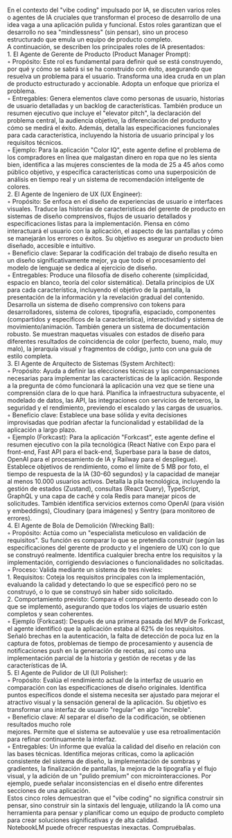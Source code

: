 En el contexto del "vibe coding" impulsado por IA, se discuten varios roles o agentes de IA cruciales que transforman el proceso de desarrollo de una idea vaga a una aplicación pulida y funcional. Estos roles garantizan que el desarrollo no sea "mindlessness" (sin pensar), sino un proceso estructurado que emula un equipo de producto completo.  
A continuación, se describen los principales roles de IA presentados:  
1\. El Agente de Gerente de Producto (Product Manager Prompt):  
    ◦ Propósito: Este rol es fundamental para definir qué se está construyendo, por qué y cómo se sabrá si se ha construido con éxito, asegurando que resuelva un problema para el usuario. Transforma una idea cruda en un plan de producto estructurado y accionable. Adopta un enfoque que prioriza el problema.  
    ◦ Entregables: Genera elementos clave como personas de usuario, historias de usuario detalladas y un backlog de características. También produce un resumen ejecutivo que incluye el "elevator pitch", la declaración del problema central, la audiencia objetivo, la diferenciación del producto y cómo se medirá el éxito. Además, detalla las especificaciones funcionales para cada característica, incluyendo la historia de usuario principal y los requisitos técnicos.  
    ◦ Ejemplo: Para la aplicación "Color IQ", este agente define el problema de los compradores en línea que malgastan dinero en ropa que no les sienta bien, identifica a las mujeres conscientes de la moda de 25 a 45 años como público objetivo, y especifica características como una superposición de análisis en tiempo real y un sistema de recomendación inteligente de colores.  
2\. El Agente de Ingeniero de UX (UX Engineer):  
    ◦ Propósito: Se enfoca en el diseño de experiencias de usuario e interfaces visuales. Traduce las historias de características del gerente de producto en sistemas de diseño comprensivos, flujos de usuario detallados y especificaciones listas para la implementación. Piensa en cómo interactuará el usuario con la aplicación, el aspecto de las pantallas y cómo se manejarán los errores o éxitos. Su objetivo es asegurar un producto bien diseñado, accesible e intuitivo.  
    ◦ Beneficio clave: Separar la codificación del trabajo de diseño resulta en un diseño significativamente mejor, ya que todo el procesamiento del modelo de lenguaje se dedica al ejercicio de diseño.  
    ◦ Entregables: Produce una filosofía de diseño coherente (simplicidad, espacio en blanco, teoría del color sistemática). Detalla principios de UX para cada característica, incluyendo el objetivo de la pantalla, la presentación de la información y la revelación gradual del contenido. Desarrolla un sistema de diseño comprensivo con tokens para desarrolladores, sistema de colores, tipografía, espaciado, componentes (compartidos y específicos de la característica), interactividad y sistema de movimiento/animación. También genera un sistema de documentación robusto. Se muestran maquetas visuales con estados de diseño para diferentes resultados de coincidencia de color (perfecto, bueno, malo, muy malo), la jerarquía visual y fragmentos de código, junto con una guía de estilo completa.  
3\. El Agente de Arquitecto de Sistemas (System Architect):  
    ◦ Propósito: Ayuda a definir las elecciones técnicas y las compensaciones necesarias para implementar las características de la aplicación. Responde a la pregunta de cómo funcionará la aplicación una vez que se tiene una comprensión clara de lo que hará. Planifica la infraestructura subyacente, el modelado de datos, las API, las integraciones con servicios de terceros, la seguridad y el rendimiento, previendo el escalado y las cargas de usuarios.  
    ◦ Beneficio clave: Establece una base sólida y evita decisiones improvisadas que podrían afectar la funcionalidad y estabilidad de la aplicación a largo plazo.  
    ◦ Ejemplo (Forkcast): Para la aplicación "Forkcast", este agente define el resumen ejecutivo con la pila tecnológica (React Native con Expo para el front-end, Fast API para el back-end, Superbase para la base de datos, OpenAI para el procesamiento de IA y Railway para el despliegue). Establece objetivos de rendimiento, como el límite de 5 MB por foto, el tiempo de respuesta de la IA (30-60 segundos) y la capacidad de manejar al menos 10.000 usuarios activos. Detalla la pila tecnológica, incluyendo la gestión de estados (Zustand), consultas (React Query), TypeScript, GraphQL y una capa de caché y cola Redis para manejar picos de solicitudes. También identifica servicios externos como OpenAI (para visión y embeddings), Cloudinary (para imágenes) y Sentry (para monitoreo de errores).  
4\. El Agente de Bola de Demolición (Wrecking Ball):  
    ◦ Propósito: Actúa como un "especialista meticuloso en validación de requisitos". Su función es comparar lo que se pretendía construir (según las especificaciones del gerente de producto y el ingeniero de UX) con lo que se construyó realmente. Identifica cualquier brecha entre los requisitos y la implementación, corrigiendo desviaciones o funcionalidades no solicitadas.  
    ◦ Proceso: Valida mediante un sistema de tres niveles:  
        1\. Requisitos: Coteja los requisitos principales con la implementación, evaluando la calidad y detectando lo que se especificó pero no se construyó, o lo que se construyó sin haber sido solicitado.  
        2\. Comportamiento previsto: Compara el comportamiento deseado con lo que se implementó, asegurando que todos los viajes de usuario estén completos y sean coherentes.  
    ◦ Ejemplo (Forkcast): Después de una primera pasada del MVP de Forkcast, el agente identificó que la aplicación estaba al 62% de los requisitos. Señaló brechas en la autenticación, la falta de detección de poca luz en la captura de fotos, problemas de tiempo de procesamiento y ausencia de notificaciones push en la generación de recetas, así como una implementación parcial de la historia y gestión de recetas y de las características de IA.  
5\. El Agente de Pulidor de UI (UI Polisher):  
    ◦ Propósito: Evalúa el rendimiento actual de la interfaz de usuario en comparación con las especificaciones de diseño originales. Identifica puntos específicos donde el sistema necesita ser ajustado para mejorar el atractivo visual y la sensación general de la aplicación. Su objetivo es transformar una interfaz de usuario "regular" en algo "increíble".  
    ◦ Beneficio clave: Al separar el diseño de la codificación, se obtienen resultados mucho role  
mejores. Permite que el sistema se autoevalúe y use esa retroalimentación para refinar continuamente la interfaz.  
    ◦ Entregables: Un informe que evalúa la calidad del diseño en relación con las bases técnicas. Identifica mejoras críticas, como la aplicación consistente del sistema de diseño, la implementación de sombras y gradientes, la finalización de pantallas, la mejora de la tipografía y el flujo visual, y la adición de un "pulido premium" con microinteracciones. Por ejemplo, puede señalar inconsistencias en el diseño entre diferentes secciones de una aplicación.  
Estos cinco roles demuestran que el "vibe coding" no significa construir sin pensar, sino construir sin la sintaxis del lenguaje, utilizando la IA como una herramienta para pensar y planificar como un equipo de producto completo para crear soluciones significativas y de alta calidad.  
NotebookLM puede ofrecer respuestas inexactas. Compruébalas.